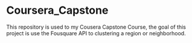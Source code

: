 # Coursera_Capstone
This repository is used to my Cousera Capstone Course, the goal of this project is use the Fousquare API to clustering a region or neighborhood.
